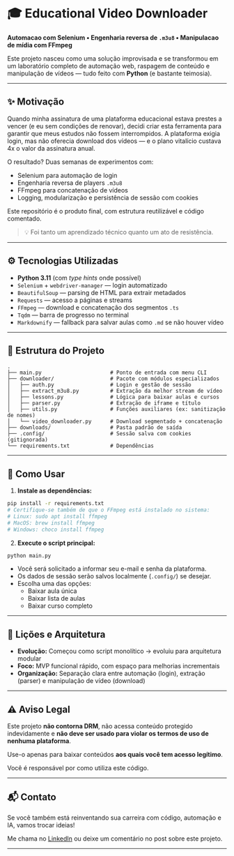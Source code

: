 # 🎓 Educational Video Downloader

**Automacao com Selenium • Engenharia reversa de `.m3u8` • Manipulacao de mídia com FFmpeg**

Este projeto nasceu como uma solução improvisada e se transformou em um laboratório completo de automação web, raspagem de conteúdo e manipulação de vídeos — tudo feito com **Python** (e bastante teimosia).

---

## ✨ Motivação

Quando minha assinatura de uma plataforma educacional estava prestes a vencer (e eu sem condições de renovar), decidi criar esta ferramenta para garantir que meus estudos não fossem interrompidos. A plataforma exigia login, mas não oferecia download dos vídeos — e o plano vitalício custava 4x o valor da assinatura anual.

O resultado? Duas semanas de experimentos com:

- Selenium para automação de login
- Engenharia reversa de players `.m3u8`
- FFmpeg para concatenação de vídeos
- Logging, modularização e persistência de sessão com cookies

Este repositório é o produto final, com estrutura reutilizável e código comentado.

> 💡 Foi tanto um aprendizado técnico quanto um ato de resistência.

---

## ⚙️ Tecnologias Utilizadas

- **Python 3.11** (com _type hints_ onde possível)
- `Selenium` + `webdriver-manager` — login automatizado
- `BeautifulSoup` — parsing de HTML para extrair metadados
- `Requests` — acesso a páginas e streams
- `FFmpeg` — download e concatenação dos segmentos `.ts`
- `Tqdm` — barra de progresso no terminal
- `Markdownify` — fallback para salvar aulas como `.md` se não houver vídeo

---

## 📁 Estrutura do Projeto

```
.
├── main.py                      # Ponto de entrada com menu CLI
├── downloader/                  # Pacote com módulos especializados
│   ├── auth.py                  # Login e gestão de sessão
│   ├── extract_m3u8.py          # Extração da melhor stream de vídeo
│   ├── lessons.py               # Lógica para baixar aulas e cursos
│   ├── parser.py                # Extração de iframe e título
│   ├── utils.py                 # Funções auxiliares (ex: sanitização de nomes)
│   └── video_downloader.py      # Download segmentado + concatenação
├── downloads/                   # Pasta padrão de saída
├── .config/                     # Sessão salva com cookies (gitignorada)
└── requirements.txt             # Dependências
```

---

## 🚀 Como Usar

1. **Instale as dependências:**

```bash
pip install -r requirements.txt
# Certifique-se também de que o FFmpeg está instalado no sistema:
# Linux: sudo apt install ffmpeg
# MacOS: brew install ffmpeg
# Windows: choco install ffmpeg
```

2. **Execute o script principal:**

```bash
python main.py
```

- Você será solicitado a informar seu e-mail e senha da plataforma.
- Os dados de sessão serão salvos localmente (`.config/`) se desejar.
- Escolha uma das opções:
  - Baixar aula única
  - Baixar lista de aulas
  - Baixar curso completo

---

## 🧐 Lições e Arquitetura

- **Evolução:** Começou como script monolítico → evoluiu para arquitetura modular
- **Foco:** MVP funcional rápido, com espaço para melhorias incrementais
- **Organização:** Separação clara entre automação (login), extração (parser) e manipulação de vídeo (download)

---

## ⚠️ Aviso Legal

Este projeto **não contorna DRM**, não acessa conteúdo protegido indevidamente e **não deve ser usado para violar os termos de uso de nenhuma plataforma**.

Use-o apenas para baixar conteúdos **aos quais você tem acesso legítimo**.

Você é responsável por como utiliza este código.

---

## 📬 Contato

Se você também está reinventando sua carreira com código, automação e IA, vamos trocar ideias!

Me chama no [LinkedIn](https://www.linkedin.com/in/cadossantos/) ou deixe um comentário no post sobre este projeto.

---

